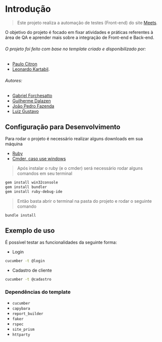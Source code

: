 # Introdução

> Este projeto realiza a automação de testes (Front-end) do site [Meets](https://meets.com.br/).

O objetivo do projeto é focado em fixar atividades e práticas referentes à área de QA e aprender mais sobre a integração de Front-end e Back-end.

###### O projeto foi feito com base no template criado e disponibilizado por: 
- [Paulo Citron](https://www.linkedin.com/in/paulocesarcit/?originalSubdomain=br)
- [Leonardo Kartabil](https://www.linkedin.com/in/leo-kartabil/?originalSubdomain=br).
###### Autores:
- [Gabriel Forchesatto](https://github.com/GabrielForchesatto)
- [Guilherme Dalazen](https://github.com/Dalazen)
- [João Pedro Fazenda](https://github.com/Fazenda-png)
- [Luiz Gustavo](https://github.com/GustavoOliveira)

## Configuração para Desenvolvimento

Para rodar o projeto é necessário realizar alguns downloads em sua máquina

- [Ruby](https://rubyinstaller.org/downloads/)
- [Cmder, caso use windows](https://cmder.net/)

> Após instalar o ruby (e o cmder) será necessário rodar alguns comandos em seu terminal
```sh
gem install win32console
gem install bundler
gem install ruby-debug-ide
```
> Então basta abrir o terminal na pasta do projeto e rodar o seguinte comando
```sh
bundle install
```

## Exemplo de uso

É possível testar as funcionalidades da seguinte forma:

- Login
```sh
cucumber -t @login
```
- Cadastro de cliente
```sh
cucumber -t @cadastro
```

### Dependências do template
- `cucumber`
- `capybara`
- `report_builder`
- `faker`
- `rspec`
- `site_prism`
- `httparty`
